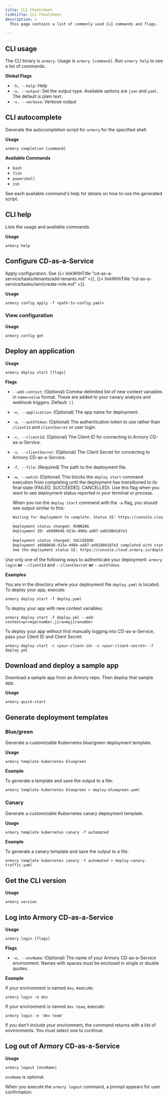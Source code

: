 ```yaml
---
title: CLI Cheatsheet
linktitle: CLI Cheatsheet
description: >
  This page contains a list of commonly used CLI commands and flags.

---
```


## CLI usage

The CLI binary is `armory`. Usage is `armory [command]`. Run `armory help` to see a list of commands.

**Global Flags**

- `-h, --help`: Help
- `-o, --output`: Set the output type. Available options are `json` and `yaml`. The default is plain text.
- `-v, --verbose`: Verbose output

## CLI autocomplete

Generate the autocompletion script for `armory` for the specified shell.

**Usage**

`armory completion [command]`

**Available Commands**

- `bash`
- `fish`
- `powershell`
- `zsh`

See each available command's help for details on how to use the generated script.

## CLI help

Lists the usage and available commands.

**Usage**

`armory help`

## Configure CD-as-a-Service

Apply configuration. See {{< linkWithTitle "cd-as-a-service/tasks/tenants/add-tenants.md" >}}, {{< linkWithTitle "cd-as-a-service/tasks/iam/create-role.md" >}}.

**Usage**

`armory config apply -f <path-to-config.yaml>`

### View configuration

**Usage**

`armory config get`

## Deploy an application

**Usage**

`armory deploy start [flags]`

**Flags**

- `--add-context`: (Optional) Comma-delimited list of new context variables in  `name=value` format. These are added to your canary analysis and webhook triggers. Default: `[]`.
- `-n, --application`: (Optional) The app name for deployment.
- `-a, --authToken`: (Optional) The authentication token to use rather than `clientId` and `clientSecret` or user login.
- `-c, --clientId`: (Optional) The Client ID for connecting to Armory CD-as-a-Service.
- `-s, --clientSecret`: (Optional) The Client Secret for connecting to Armory CD-as-a-Service.
- `-f, --file`: (Required) The path to the deployment file.
- `-w, --watch`: (Optional) This blocks the `deploy start` command execution from completing until the deployment has transitioned to its final state (FAILED, SUCCEEDED, CANCELLED). Use this flag when you want to see deployment status reported in your terminal or process.
   
   When you run the `deploy start` command with the `-w` flag, you should see output similar to this:

   ```bash
   Waiting for deployment to complete. Status UI: https://console.cloud.armory.io/deployments/pipeline/e6980646-923a-496b-ad87-ad81804187e3?environmentId=437b09db-b6d9-4198-84c2-8aef69f4fd07
   .
   Deployment status changed: RUNNING
   Deployment ID: e6980646-923a-496b-ad87-ad81804187e3
   .
   Deployment status changed: SUCCEEDED
   Deployment e6980646-923a-496b-ad87-ad81804187e3 completed with status: SUCCEEDED
   See the deployment status UI: https://console.cloud.armory.io/deployments/pipeline/e6980646-923a-496b-ad87-ad81804187e3?environmentId=437b09db-b6d9-4198-84c2-8aef69f4fd07
   ```


Use only one of the following ways to authenticate your deployment: `armory login` **or** `--clientId` and `--clientSecret` **or** `--authToken`.


**Examples**

You are in the directory where your deployment file `deploy.yaml` is located. To deploy your app, execute:

`armory deploy start -f deploy.yaml`

To deploy your app with new context variables:

`armory deploy start -f deploy.yml --add-context=pr=myprnumber,jira=myjiranumber`

To deploy your app without first manually logging into CD-as-a-Service, pass your Client ID and Client Secret:

`armory deploy start -c <your-client-id> -s <your-client-secret> -f deploy.yml`


## Download and deploy a sample app

Download a sample app from an Armory repo. Then deploy that sample app.

**Usage**

`armory quick-start`

## Generate deployment templates

### Blue/green

Generate a customizable Kubernetes blue/green deployment template.

**Usage**

`armory template kubernetes bluegreen`

**Example**

To generate a template and save the output to a file:

`armory template kubernetes bluegreen > deploy-bluegreen.yaml`

### Canary

Generate a customizable Kubernetes canary deployment template.

**Usage**

`armory template kubernetes canary -f automated`

**Example**

To generate a canary template and save the output to a file:

`armory template kubernetes canary -f automated > deploy-canary-traffic.yaml`

## Get the CLI version

**Usage**

`armory version`

## Log into Armory CD-as-a-Service

**Usage**

`armory login [flags]`

**Flags**
- `-e, --envName`: (Optional) The name of your Armory CD-as-a-Service environment. Names with spaces must be enclosed in single or double quotes.

**Example**

If your environment is named `dev`, execute:

`armory login -e dev`

If your environment is named `dev team`, execute:

`armory login -e 'dev team'`

If you don't include your environment, the command returns with a list of environments. You must select one to continue.

## Log out of Armory CD-as-a-Service

**Usage**

`armory logout [envName]`

`envName` is optional.

When you execute the `armory logout` command, a prompt appears for user confirmation.



</br>
</br>